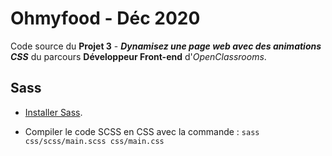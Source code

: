 # Ohmyfood - Déc 2020

Code source du __Projet 3__ - ___Dynamisez une page web avec des animations CSS___ du parcours __Développeur Front-end__ d'_OpenClassrooms_.

## Sass

- [Installer Sass](https://sass-lang.com/install).

- Compiler le code SCSS en CSS avec la commande : `sass css/scss/main.scss css/main.css` 